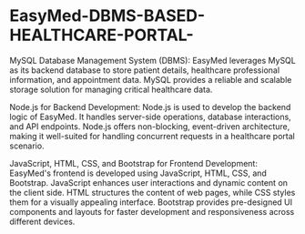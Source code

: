 # EasyMed-DBMS-BASED-HEALTHCARE-PORTAL-

MySQL Database Management System (DBMS):
EasyMed leverages MySQL as its backend database to store patient details, healthcare professional information, and appointment data. MySQL provides a reliable and scalable storage solution for managing critical healthcare data.

Node.js for Backend Development:
Node.js is used to develop the backend logic of EasyMed. It handles server-side operations, database interactions, and API endpoints. Node.js offers non-blocking, event-driven architecture, making it well-suited for handling concurrent requests in a healthcare portal scenario.

JavaScript, HTML, CSS, and Bootstrap for Frontend Development:
EasyMed's frontend is developed using JavaScript, HTML, CSS, and Bootstrap. JavaScript enhances user interactions and dynamic content on the client side. HTML structures the content of web pages, while CSS styles them for a visually appealing interface. Bootstrap provides pre-designed UI components and layouts for faster development and responsiveness across different devices.
